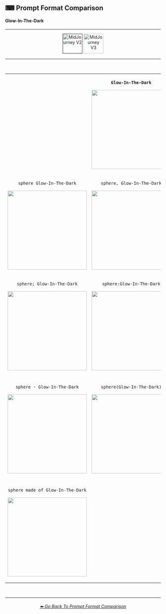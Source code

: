<h2>⌨ Prompt Format Comparison</h2>
<h4>Glow-In-The-Dark</h4>

<hr><!--------------->

<div align="center">

[<img src="/Images/Repo_Parts/Buttons/Version_Buttons/button_version_V2_active.webp?raw=true" alt="MidJourney V2" height="64" />]()
[<img src="/Images/Repo_Parts/Buttons/Version_Buttons/button_version_V3_inactive.webp?raw=true" alt="MidJourney V3" height="64" />](/Pages/MJ_V3/Comparison_Pages/Prompt_Writing/Prompt_Format_Comparison_Subpages/Glow-In-The-Dark.md)

</div>

<hr>
<br>

<div align="center">

<table>
	<tr align=center valign=middle>
		<th>
			<br>
		</th>
		<th>
			<p><code>Glow-In-The-Dark</code></p><p><img src="https://github.com/willwulfken/MidJourney-Styles-and-Keywords/blob/main/Images/MJ_V2/Comparison_Page_Images/Prompt_Format_Comparison/Glow-In-The-Dark.png?raw=true" width="256" /></p>
		</th>
		<th>
			<br>
		</th>
	</tr>
	<tr align=center valign=middle>
		<td>
			<p><code>sphere Glow-In-The-Dark</code></p><p><img src="https://github.com/willwulfken/MidJourney-Styles-and-Keywords/blob/main/Images/MJ_V2/Comparison_Page_Images/Prompt_Format_Comparison/sphere_Glow-In-The-Dark.png?raw=true" width="256" /></p>
		</td>
		<td>
			<p><code>sphere, Glow-In-The-Dark</code></p><p><img src="https://github.com/willwulfken/MidJourney-Styles-and-Keywords/blob/main/Images/MJ_V2/Comparison_Page_Images/Prompt_Format_Comparison/sphere-Glow-In-The-Dark.png?raw=true" width="256" /></p>
		</td>
		<td>
			<p><code>Glow-In-The-Dark sphere</code></p><p><img src="https://github.com/willwulfken/MidJourney-Styles-and-Keywords/blob/main/Images/MJ_V2/Comparison_Page_Images/Prompt_Format_Comparison/Glow-In-The-Dark_sphere.png?raw=true" width="256" /></p>
		</td>
	</tr>
	<tr align=center valign=middle>
		<td>
			<p><code>sphere; Glow-In-The-Dark</code></p><p><img src="https://github.com/willwulfken/MidJourney-Styles-and-Keywords/blob/main/Images/MJ_V2/Comparison_Page_Images/Prompt_Format_Comparison/sphere-semicolon-Glow-In-The-Dark.png?raw=true" width="256" /></p>
		</td>
		<td>
			<p><code>sphere:Glow-In-The-Dark</code></p><p><img src="https://github.com/willwulfken/MidJourney-Styles-and-Keywords/blob/main/Images/MJ_V2/Comparison_Page_Images/Prompt_Format_Comparison/sphere-colon-Glow-In-The-Dark.png?raw=true" width="256" /></p>
		</td>
		<td>
			<p><code>sphere::Glow-In-The-Dark</code></p><p><img src="/Images/MJ_V2/Comparison_Page_Images/Prompt_Format_Comparison/sphere-double_colon-Glow-In-The-Dark.png?raw=true" width="256" /></p>
		</td>
	</tr>
	<tr align=center valign=middle>
		<td>
			<p><code>sphere - Glow-In-The-Dark</code></p><p><img src="https://github.com/willwulfken/MidJourney-Styles-and-Keywords/blob/main/Images/MJ_V2/Comparison_Page_Images/Prompt_Format_Comparison/sphere_-_Glow-In-The-Dark.png?raw=true" width="256" /></p>
		</td>
		<td>
			<p><code>sphere(Glow-In-The-Dark)</code></p><p><img src="https://github.com/willwulfken/MidJourney-Styles-and-Keywords/blob/main/Images/MJ_V2/Comparison_Page_Images/Prompt_Format_Comparison/sphere(Glow-In-The-Dark).png?raw=true" width="256" /></p>
		</td>
		<td>
			<p><code>sphere in the style of Glow-In-The-Dark</code></p><p><img src="https://github.com/willwulfken/MidJourney-Styles-and-Keywords/blob/main/Images/MJ_V2/Comparison_Page_Images/Prompt_Format_Comparison/sphere_in_the_style_of_Glow-In-The-Dark.png?raw=true" width="256" /></p>
		</td>
	</tr>
	<tr align=center valign=middle>
		<td>
			<p><code>sphere made of Glow-In-The-Dark</code></p><p><img src="https://github.com/willwulfken/MidJourney-Styles-and-Keywords/blob/main/Images/MJ_V2/Comparison_Page_Images/Prompt_Format_Comparison/sphere_made_of_Glow-In-The-Dark.png?raw=true" width="256" /></p>
		</td>
		<td>
			<br>
		</td>
		<td>
			<p><code>Glow-In-The-Dark of a sphere</code></p><p><img src="https://github.com/willwulfken/MidJourney-Styles-and-Keywords/blob/main/Images/MJ_V2/Comparison_Page_Images/Prompt_Format_Comparison/Glow-In-The-Dark_of_a_sphere.png?raw=true" width="256" /></p>
		</td>
</table>

</div>

<br>


<hr><!--------------->
<div align="center">
<h6><a href="/Pages/MJ_V2/Comparison_Pages/Prompt_Writing/Prompt_Format_Comparison.md">⬅ Go Back To Prompt Format Comparison</a></h6>
</div>